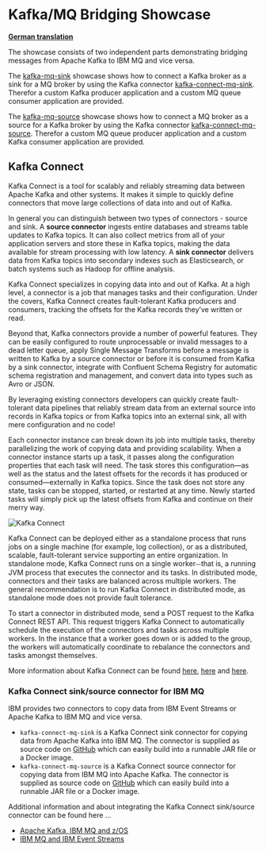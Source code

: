 # Kafka/MQ Bridging Showcase

**[German translation](README_de.md)**

The showcase consists of two independent parts demonstrating bridging messages from Apache Kafka to IBM MQ and vice versa.

The [kafka-mq-sink](kafka-mq-sink/README.md) showcase shows how to connect a Kafka broker as a sink for a MQ broker by using the Kafka 
connector [kafka-connect-mq-sink](https://github.com/ibm-messaging/kafka-connect-mq-sink). Therefor a custom Kafka 
producer application and a custom MQ queue consumer application are provided.

The [kafka-mq-source](kafka-mq-source/README.md) showcase shows how to connect a MQ broker as a source for a Kafka broker by using the Kafka 
connector [kafka-connect-mq-source](https://github.com/ibm-messaging/kafka-connect-mq-source). Therefor a custom MQ queue producer 
application and a custom Kafka consumer application are provided.

## Kafka Connect

Kafka Connect is a tool for scalably and reliably streaming data between Apache Kafka and other systems. It makes it simple to quickly 
define connectors that move large collections of data into and out of Kafka. 

In general you can distinguish between two types of connectors - source and sink. A **source connector** ingests entire databases and 
streams table updates to Kafka topics. It can also collect metrics from all of your application servers and store these in Kafka topics, 
making the data available for stream processing with low latency. A **sink connector** delivers data from Kafka topics into secondary 
indexes such as Elasticsearch, or batch systems such as Hadoop for offline analysis.

Kafka Connect specializes in copying data into and out of Kafka. At a high level, a connector is a job that manages tasks and their 
configuration. Under the covers, Kafka Connect creates fault-tolerant Kafka producers and consumers, tracking the offsets for the Kafka 
records they’ve written or read.

Beyond that, Kafka connectors provide a number of powerful features. They can be easily configured to route unprocessable or invalid 
messages to a dead letter queue, apply Single Message Transforms before a message is written to Kafka by a source connector or before it is
consumed from Kafka by a sink connector, integrate with Confluent Schema Registry for automatic schema registration and management, and 
convert data into types such as Avro or JSON. 

By leveraging existing connectors developers can quickly create fault-tolerant data pipelines that reliably stream data from an external 
source into records in Kafka topics or from Kafka topics into an external sink, all with mere configuration and no code!

Each connector instance can break down its job into multiple tasks, thereby parallelizing the work of copying data and providing 
scalability. When a connector instance starts up a task, it passes along the configuration properties that each task will need. The task 
stores this configuration—as well as the status and the latest offsets for the records it has produced or consumed—externally in Kafka 
topics. Since the task does not store any state, tasks can be stopped, started, or restarted at any time. Newly started tasks will simply 
pick up the latest offsets from Kafka and continue on their merry way.

![Kafka Connect](https://cdn.confluent.io/wp-content/uploads/kafka-connect-2.png)

Kafka Connect can be deployed either as a standalone process that runs jobs on a single machine (for example, log collection), or as a 
distributed, scalable, fault-tolerant service supporting an entire organization. In standalone mode, Kafka Connect runs on a single 
worker⏤that is, a running JVM process that executes the connector and its tasks. In distributed mode, connectors and their tasks are 
balanced across multiple workers. The general recommendation is to run Kafka Connect in distributed mode, as standalone mode does not 
provide fault tolerance.

To start a connector in distributed mode, send a POST request to the Kafka Connect REST API. This request triggers Kafka Connect to 
automatically schedule the execution of the connectors and tasks across multiple workers. In the instance that a worker goes down or is 
added to the group, the workers will automatically coordinate to rebalance the connectors and tasks amongst themselves.

More information about Kafka Connect can be found [here](http://kafka.apache.org/documentation.html#connect), 
[here](https://docs.confluent.io/current/connect/index.html) and 
[here](https://www.confluent.jp/blog/create-dynamic-kafka-connect-source-connectors/).


### Kafka Connect sink/source connector for IBM MQ

IBM provides two connectors to copy data from IBM Event Streams or Apache Kafka to IBM MQ and vice versa.   

* `kafka-connect-mq-sink` is a Kafka Connect sink connector for copying data from Apache Kafka into IBM MQ. The connector is supplied as 
source code on [GitHub](https://github.com/ibm-messaging/kafka-connect-mq-sink) which can easily build into a runnable JAR file or a Docker
image.
* `kafka-connect-mq-source` is a Kafka Connect source connector for copying data from IBM MQ into Apache Kafka. The connector is supplied as
source code on [GitHub](https://github.com/ibm-messaging/kafka-connect-mq-source) which can easily build into a runnable JAR file or a 
Docker image.

Additional information and about integrating the Kafka Connect sink/source connector can be found here ... 
* [Apache Kafka, IBM MQ and z/OS](https://community.ibm.com/community/user/imwuc/viewdocument/kafka-connectors-for-ibm-mq-a-mq)
* [IBM MQ and IBM Event Streams](https://medium.com/@khongks/making-ibm-mq-talking-to-kafka-ibm-event-stream-7d57368402e1)